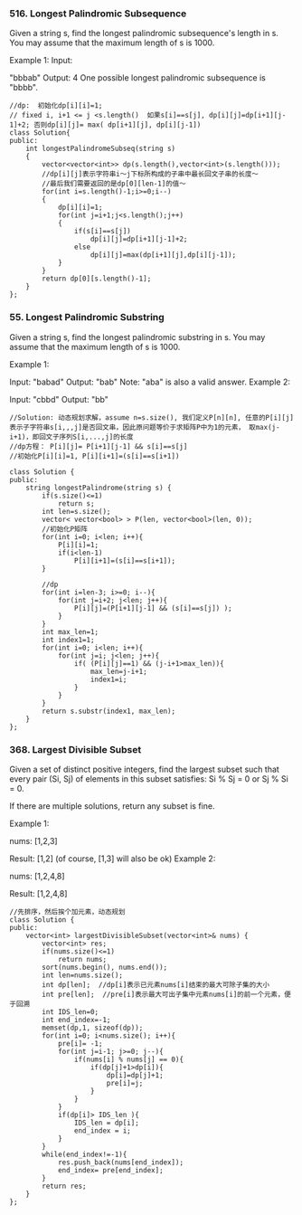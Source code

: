 ### 516. Longest Palindromic Subsequence
Given a string s, find the longest palindromic subsequence's length in s. You may assume that the maximum length of s is 1000.

Example 1:
Input:

"bbbab"
Output:
4
One possible longest palindromic subsequence is "bbbb".
```
//dp:  初始化dp[i][i]=1;
// fixed i, i+1 <= j <s.length()  如果s[i]==s[j], dp[i][j]=dp[i+1][j-1]+2; 否则dp[i][j]= max( dp[i+1][j], dp[i][j-1])
class Solution{
public:
    int longestPalindromeSubseq(string s)
    {
        vector<vector<int>> dp(s.length(),vector<int>(s.length()));
        //dp[i][j]表示字符串i～j下标所构成的子串中最长回文子串的长度～
        //最后我们需要返回的是dp[0][len-1]的值～
        for(int i=s.length()-1;i>=0;i--)
        {
            dp[i][i]=1;
            for(int j=i+1;j<s.length();j++)
            {
                if(s[i]==s[j])
                    dp[i][j]=dp[i+1][j-1]+2;
                else
                    dp[i][j]=max(dp[i+1][j],dp[i][j-1]);
            }
        }
        return dp[0][s.length()-1];
    }
};
```
### 55. Longest Palindromic Substring
Given a string s, find the longest palindromic substring in s. You may assume that the maximum length of s is 1000.

Example 1:

Input: "babad"
Output: "bab"
Note: "aba" is also a valid answer.
Example 2:

Input: "cbbd"
Output: "bb"

```
//Solution: 动态规划求解，assume n=s.size(), 我们定义P[n][n], 任意的P[i][j]表示子字符串s[i,,,j]是否回文串，因此原问题等价于求矩阵P中为1的元素， 取max(j-i+1)，即回文子序列S[i,...,j]的长度
//dp方程： P[i][j]= P[i+1][j-1] && s[i]==s[j]
//初始化P[i][i]=1, P[i][i+1]=(s[i]==s[i+1])

class Solution {
public:
    string longestPalindrome(string s) {
        if(s.size()<=1)
            return s;
        int len=s.size();
        vector< vector<bool> > P(len, vector<bool>(len, 0));
        //初始化P矩阵
        for(int i=0; i<len; i++){
            P[i][i]=1;
            if(i<len-1)
                P[i][i+1]=(s[i]==s[i+1]);
        }
        
        //dp
        for(int i=len-3; i>=0; i--){
            for(int j=i+2; j<len; j++){
                P[i][j]=(P[i+1][j-1] && (s[i]==s[j]) );
            }
        }
        int max_len=1;
        int index1=1;
        for(int i=0; i<len; i++){
            for(int j=i; j<len; j++){
                if( (P[i][j]==1) && (j-i+1>max_len)){
                    max_len=j-i+1;
                    index1=i;
                }
            }
        }
        return s.substr(index1, max_len);     
    }
};
```

### 368. Largest Divisible Subset

Given a set of distinct positive integers, find the largest subset such that every pair (Si, Sj) of elements in this subset satisfies: Si % Sj = 0 or Sj % Si = 0.

If there are multiple solutions, return any subset is fine.

Example 1:

nums: [1,2,3]

Result: [1,2] (of course, [1,3] will also be ok)
Example 2:

nums: [1,2,4,8]

Result: [1,2,4,8]
```
//先排序，然后挨个加元素，动态规划
class Solution {
public:
    vector<int> largestDivisibleSubset(vector<int>& nums) {
        vector<int> res;
        if(nums.size()<=1)
            return nums;
        sort(nums.begin(), nums.end());
        int len=nums.size();
        int dp[len];  //dp[i]表示已元素nums[i]结束的最大可除子集的大小
        int pre[len];  //pre[i]表示最大可出子集中元素nums[i]的前一个元素，便于回溯
        int IDS_len=0;
        int end_index=-1;
        memset(dp,1, sizeof(dp));
        for(int i=0; i<nums.size(); i++){
            pre[i]= -1;
            for(int j=i-1; j>=0; j--){
                if(nums[i] % nums[j] == 0){
                    if(dp[j]+1>dp[i]){
                        dp[i]=dp[j]+1;
                        pre[i]=j;
                    }
                }
            }
            if(dp[i]> IDS_len ){
                IDS_len = dp[i];
                end_index = i;
            }
        }
        while(end_index!=-1){
            res.push_back(nums[end_index]);
            end_index= pre[end_index];
        }
        return res;
    }
};

```
